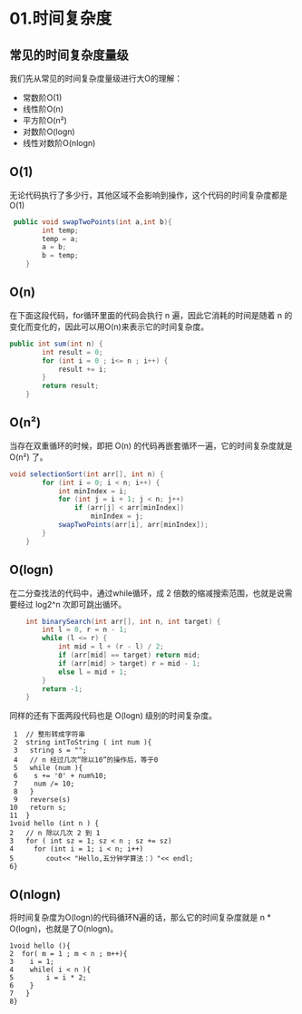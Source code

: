 # 01.时间复杂度

## 常见的时间复杂度量级

我们先从常见的时间复杂度量级进行大O的理解：

- 常数阶O(1)
- 线性阶O(n)
- 平方阶O(n²)
- 对数阶O(logn)
- 线性对数阶O(nlogn)

## O(1)

无论代码执行了多少行，其他区域不会影响到操作，这个代码的时间复杂度都是O(1)

```java
 public void swapTwoPoints(int a,int b){
        int temp;
        temp = a;
        a = b;
        b = temp;
    }
```

## O(n)

在下面这段代码，for循环里面的代码会执行 n 遍，因此它消耗的时间是随着 n 的变化而变化的，因此可以用O(n)来表示它的时间复杂度。

```java
public int sum(int n) {
        int result = 0;
        for (int i = 0 ; i<= n ; i++) {
            result += i;
        }
        return result;
    }
```

## O(n²)

当存在双重循环的时候，即把 O(n) 的代码再嵌套循环一遍，它的时间复杂度就是 O(n²) 了。

```java
void selectionSort(int arr[], int n) {
        for (int i = 0; i < n; i++) {
            int minIndex = i;
            for (int j = i + 1; j < n; j++)
                if (arr[j] < arr[minIndex])
                    minIndex = j;
            swapTwoPoints(arr[i], arr[minIndex]);
        }
    }
```

## O(logn)

在二分查找法的代码中，通过while循环，成 2 倍数的缩减搜索范围，也就是说需要经过 log2^n 次即可跳出循环。

```java
    int binarySearch(int arr[], int n, int target) {
        int l = 0, r = n - 1;
        while (l <= r) {
            int mid = l + (r - l) / 2;
            if (arr[mid] == target) return mid;
            if (arr[mid] > target) r = mid - 1;
            else l = mid + 1;
        }
        return -1;
    }
```

同样的还有下面两段代码也是 O(logn) 级别的时间复杂度。

```
 1  // 整形转成字符串
 2  string intToString ( int num ){
 3   string s = "";
 4   // n 经过几次“除以10”的操作后，等于0
 5   while (num ){
 6    s += '0' + num%10;
 7    num /= 10;
 8   }
 9   reverse(s)
10   return s;
11  }
1void hello (int n ) {
2   // n 除以几次 2 到 1
3   for ( int sz = 1; sz < n ; sz += sz) 
4     for (int i = 1; i < n; i++)
5        cout<< "Hello,五分钟学算法：）"<< endl;
6}
```

## O(nlogn)

将时间复杂度为O(logn)的代码循环N遍的话，那么它的时间复杂度就是 n * O(logn)，也就是了O(nlogn)。

```
1void hello (){
2  for( m = 1 ; m < n ; m++){
3    i = 1;
4    while( i < n ){
5        i = i * 2;
6    }
7   }
8}
```

